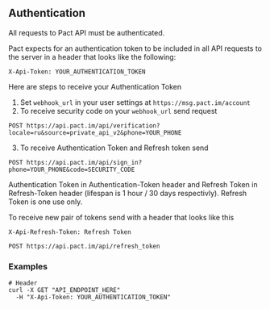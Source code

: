 ## Authentication

All requests to Pact API must be authenticated.

Pact expects for an authentication token to be included in all API requests to the server in a header that looks like the following:

`X-Api-Token: YOUR_AUTHENTICATION_TOKEN`

Here are steps to receive your Authentication Token

1. Set `webhook_url` in your user settings at `https://msg.pact.im/account`
2. To receive security code on your `webhook_url` send request

`POST https://api.pact.im/api/verification?locale=ru&source=private_api_v2&phone=YOUR_PHONE`

3. To receive Authentication Token and Refresh token send

`POST https://api.pact.im/api/sign_in?phone=YOUR_PHONE&code=SECURITY_CODE`

Authentication Token in Authentication-Token header and Refresh Token in Refresh-Token header (lifespan is 1 hour / 30 days respectivly). Refresh Token is one use only.

To receive new pair of tokens send with a header that looks like this

`X-Api-Refresh-Token: Refresh Token`

`POST https://api.pact.im/api/refresh_token`

### Examples

```shell
# Header
curl -X GET "API_ENDPOINT_HERE"
  -H "X-Api-Token: YOUR_AUTHENTICATION_TOKEN"
```
